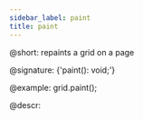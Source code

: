 ```yaml
---
sidebar_label: paint
title: paint
---          
```


@short: repaints a grid on a page

@signature: {'paint(): void;'}

@example:
grid.paint();

@descr:

[comment]: # (@related: grid/usage.md#repainting-grid)
